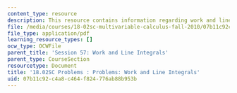 ```yaml
---
content_type: resource
description: This resource contains information regarding work and line integrals.
file: /media/courses/18-02sc-multivariable-calculus-fall-2010/07b11c92c4a8c464f824776ab88b953b_MIT18_02SC_pb_57_quest.pdf
file_type: application/pdf
learning_resource_types: []
ocw_type: OCWFile
parent_title: 'Session 57: Work and Line Integrals'
parent_type: CourseSection
resourcetype: Document
title: '18.02SC Problems : Problems: Work and Line Integrals'
uid: 07b11c92-c4a8-c464-f824-776ab88b953b
---
```

